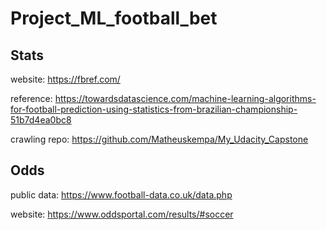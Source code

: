 # Project_ML_football_bet

## Stats

website: https://fbref.com/

reference: https://towardsdatascience.com/machine-learning-algorithms-for-football-prediction-using-statistics-from-brazilian-championship-51b7d4ea0bc8

crawling repo: https://github.com/Matheuskempa/My_Udacity_Capstone


## Odds

public data: https://www.football-data.co.uk/data.php

website: https://www.oddsportal.com/results/#soccer
